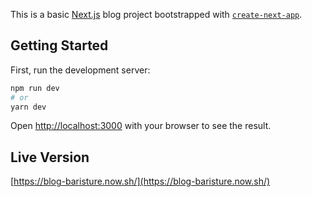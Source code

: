 This is a basic [Next.js](https://nextjs.org/) blog project bootstrapped with [`create-next-app`](https://github.com/zeit/next.js/tree/canary/packages/create-next-app).

## Getting Started

First, run the development server:

```bash
npm run dev
# or
yarn dev
```

Open [http://localhost:3000](http://localhost:3000) with your browser to see the result.


## Live Version 

[https://blog-baristure.now.sh/](https://blog-baristure.now.sh/)
